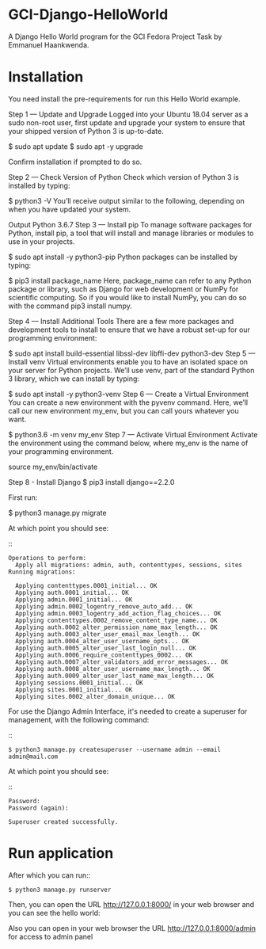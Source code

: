 # GCI-Django-HelloWorld

A Django Hello World program for the GCI Fedora Project Task by Emmanuel Haankwenda.

Installation
============

You need install the pre-requirements for run this Hello World example.

Step 1 — Update and Upgrade
Logged into your Ubuntu 18.04 server as a sudo non-root user, first update and upgrade your system to ensure that your shipped version of Python 3 is up-to-date.

  $ sudo apt update
  $ sudo apt -y upgrade

Confirm installation if prompted to do so.

Step 2 — Check Version of Python
Check which version of Python 3 is installed by typing:

  $ python3 -V
You’ll receive output similar to the following, depending on when you have updated your system.

Output
Python 3.6.7
Step 3 — Install pip
To manage software packages for Python, install pip, a tool that will install and manage libraries or modules to use in your projects.

  $ sudo apt install -y python3-pip
Python packages can be installed by typing:

  $ pip3 install package_name
Here, package_name can refer to any Python package or library, such as Django for web development or NumPy for scientific computing. So if you would like to install NumPy, you can do so with the command pip3 install numpy.

Step 4 — Install Additional Tools
There are a few more packages and development tools to install to ensure that we have a robust set-up for our programming environment:

  $ sudo apt install build-essential libssl-dev libffi-dev python3-dev
Step 5 — Install venv
Virtual environments enable you to have an isolated space on your server for Python projects. We’ll use venv, part of the standard Python 3 library, which we can install by typing:

  $ sudo apt install -y python3-venv
Step 6 — Create a Virtual Environment
You can create a new environment with the pyvenv command. Here, we’ll call our new environment my_env, but you can call yours whatever you want.

  $ python3.6 -m venv my_env
Step 7 — Activate Virtual Environment
Activate the environment using the command below, where my_env is the name of your programming environment.

source my_env/bin/activate

Step 8 - Install Django
  $ pip3 install django==2.2.0

First run:

  $ python3 manage.py migrate


At which point you should see:

::

    Operations to perform:
      Apply all migrations: admin, auth, contenttypes, sessions, sites
    Running migrations:

      Applying contenttypes.0001_initial... OK
      Applying auth.0001_initial... OK
      Applying admin.0001_initial... OK
      Applying admin.0002_logentry_remove_auto_add... OK
      Applying admin.0003_logentry_add_action_flag_choices... OK
      Applying contenttypes.0002_remove_content_type_name... OK
      Applying auth.0002_alter_permission_name_max_length... OK
      Applying auth.0003_alter_user_email_max_length... OK
      Applying auth.0004_alter_user_username_opts... OK
      Applying auth.0005_alter_user_last_login_null... OK
      Applying auth.0006_require_contenttypes_0002... OK
      Applying auth.0007_alter_validators_add_error_messages... OK
      Applying auth.0008_alter_user_username_max_length... OK
      Applying auth.0009_alter_user_last_name_max_length... OK
      Applying sessions.0001_initial... OK
      Applying sites.0001_initial... OK
      Applying sites.0002_alter_domain_unique... OK


For use the Django Admin Interface, it's needed to create a superuser 
for management, with the following command:

::

    $ python3 manage.py createsuperuser --username admin --email admin@mail.com

At which point you should see:

::

    Password:
    Password (again):

    Superuser created successfully.

Run application
===============

After which you can run::

    $ python3 manage.py runserver

Then, you can open the URL http://127.0.0.1:8000/ in your web browser and you can 
see the hello world:

Also you can open in your web browser the URL http://127.0.0.1:8000/admin for access to admin panel
